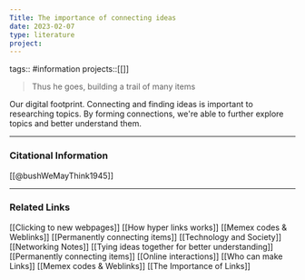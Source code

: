 ```yaml
---
Title: The importance of connecting ideas
date: 2023-02-07
type: literature
project:
---
```

tags:: #information
projects::[[]]

> Thus he goes, building a trail of many items

Our digital footprint. Connecting and finding ideas is important to researching topics. By forming connections, we're able to further explore topics and better understand them.

---
### Citational Information

[[@bushWeMayThink1945]]

---

### Related Links

[[Clicking to new webpages]]
[[How hyper links works]]
[[Memex codes & Weblinks]]
[[Permanently connecting items]]
[[Technology and Society]]
[[Networking Notes]]
[[Tying ideas together for better understanding]]
[[Permanently connecting items]]
[[Online interactions]]
[[Who can make Links]]
[[Memex codes & Weblinks]]
[[The Importance of Links]]